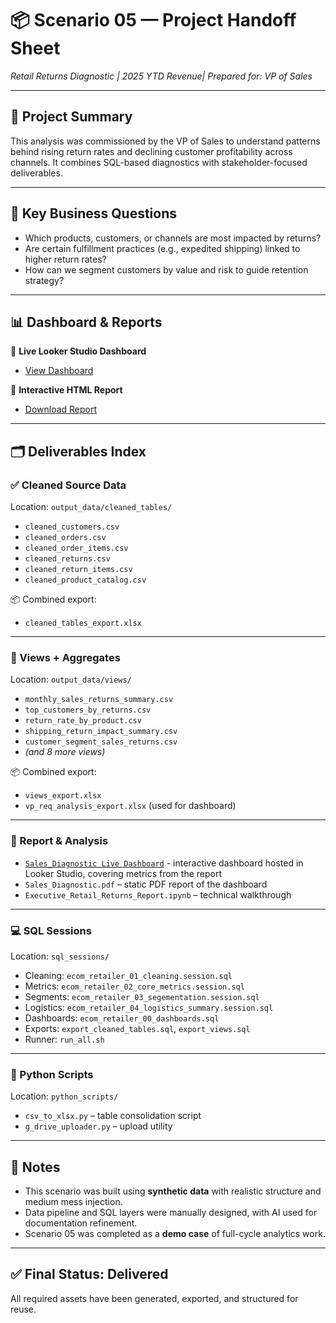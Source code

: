 # 📦 Scenario 05 — Project Handoff Sheet  
*Retail Returns Diagnostic | 2025 YTD Revenue| Prepared for: VP of Sales*

---

## 🧭 Project Summary

This analysis was commissioned by the VP of Sales to understand patterns behind rising return rates and declining customer profitability across channels. It combines SQL-based diagnostics with stakeholder-focused deliverables.

---

## 🎯 Key Business Questions

- Which products, customers, or channels are most impacted by returns?
- Are certain fulfillment practices (e.g., expedited shipping) linked to higher return rates?
- How can we segment customers by value and risk to guide retention strategy?

---

## 📊 Dashboard & Reports

🔗 **Live Looker Studio Dashboard**  
- [View Dashboard](https://lookerstudio.google.com/reporting/e5f1454c-c8e4-481f-9ac8-375a3bdd289c)


🔗 **Interactive HTML Report** 
 - [Download Report](Executive_Retail_Returns_Report.html)

---

## 🗂️ Deliverables Index

### ✅ Cleaned Source Data  
Location: `output_data/cleaned_tables/`
- `cleaned_customers.csv`  
- `cleaned_orders.csv`  
- `cleaned_order_items.csv`  
- `cleaned_returns.csv`  
- `cleaned_return_items.csv`  
- `cleaned_product_catalog.csv`  

📦 Combined export:  
- `cleaned_tables_export.xlsx`

---

### 📐 Views + Aggregates  
Location: `output_data/views/`
- `monthly_sales_returns_summary.csv`  
- `top_customers_by_returns.csv`  
- `return_rate_by_product.csv`  
- `shipping_return_impact_summary.csv`  
- `customer_segment_sales_returns.csv`  
- *(and 8 more views)*

📦 Combined export:  
- `views_export.xlsx`  
- `vp_req_analysis_export.xlsx` (used for dashboard)

---

### 📘 Report & Analysis
- [`Sales_Diagnostic Live Dashboard`](https://lookerstudio.google.com/reporting/e5f1454c-c8e4-481f-9ac8-375a3bdd289c) -  interactive dashboard hosted in Looker Studio, covering metrics from the report
- `Sales_Diagnostic.pdf` – static PDF report of the dashboard
- `Executive_Retail_Returns_Report.ipynb` – technical walkthrough

---

### 💻 SQL Sessions  
Location: `sql_sessions/`
- Cleaning: `ecom_retailer_01_cleaning.session.sql`
- Metrics: `ecom_retailer_02_core_metrics.session.sql`
- Segments: `ecom_retailer_03_segementation.session.sql`
- Logistics: `ecom_retailer_04_logistics_summary.session.sql`
- Dashboards: `ecom_retailer_00_dashboards.sql`
- Exports: `export_cleaned_tables.sql`, `export_views.sql`
- Runner: `run_all.sh`

---

### 🐍 Python Scripts
Location: `python_scripts/`
- `csv_to_xlsx.py` – table consolidation script
- `g_drive_uploader.py` – upload utility

---

## 📌 Notes

- This scenario was built using **synthetic data** with realistic structure and medium mess injection.
- Data pipeline and SQL layers were manually designed, with AI used for documentation refinement.
- Scenario 05 was completed as a **demo case** of full-cycle analytics work.

---

## ✅ Final Status: Delivered
All required assets have been generated, exported, and structured for reuse.